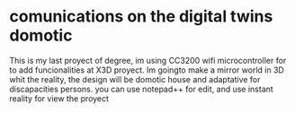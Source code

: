 # comunications on the digital twins domotic
This is my last proyect of degree, im using CC3200  wifi microcontroller for to add funcionalities at X3D proyect. Im goingto make a mirror world in 3D whit the reality, the design will be domotic house and adaptative for discapacities persons.
you can use notepad++ for edit, and use instant reality for view the proyect
